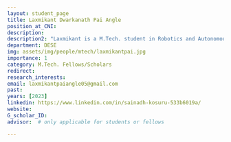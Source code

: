 ```yaml
---
layout: student_page
title: Laxmikant Dwarkanath Pai Angle
position_at_CNI: 
description: 
description2: "Laxmikant is a M.Tech. student in Robotics and Autonomous Systems at the Robert Bosch Centre for Cyber-Physical Systems since Aug. 2022. He completed his BTech from NIT Goa in Electrical & Electronics Engineering (EEE) in 2022. His research interest lies in the area of smart grids. He is currently working on developing a framework to identify vulnerabilities in Smart Grid and developing mechanisms to measure their severity. It involves building attack graphs to find out how attack propagates in the network and develop strategies to mitigate them."
department: DESE
img: assets/img/people/mtech/laxmikantpai.jpg
importance: 1
category: M.Tech. Fellows/Scholars
redirect: 
research_interests: 
email: laxmikantpaiangle05@gmail.com
past:
years: [2023]
linkedin: https://www.linkedin.com/in/sainadh-kosuru-533b6019a/
website: 
G_scholar_ID:
advisor:  # only applicable for students or fellows

---
```

